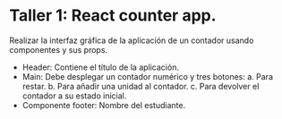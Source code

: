 # Taller 1: React counter app.
Realizar la interfaz gráfica de la aplicación de un contador usando componentes y sus props.
- Header: Contiene el título de la aplicación.
- Main: Debe desplegar un contador numérico y tres botones:
  a. Para restar.
  b. Para añadir una unidad al contador.
  c. Para devolver el contador a su estado inicial.
- Componente footer: Nombre del estudiante.
